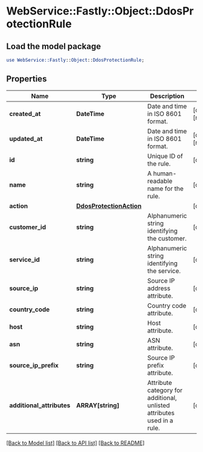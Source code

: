 # WebService::Fastly::Object::DdosProtectionRule

## Load the model package
```perl
use WebService::Fastly::Object::DdosProtectionRule;
```

## Properties
Name | Type | Description | Notes
------------ | ------------- | ------------- | -------------
**created_at** | **DateTime** | Date and time in ISO 8601 format. | [optional] [readonly] 
**updated_at** | **DateTime** | Date and time in ISO 8601 format. | [optional] [readonly] 
**id** | **string** | Unique ID of the rule. | [optional] 
**name** | **string** | A human-readable name for the rule. | [optional] 
**action** | [**DdosProtectionAction**](DdosProtectionAction.md) |  | [optional] 
**customer_id** | **string** | Alphanumeric string identifying the customer. | [optional] 
**service_id** | **string** | Alphanumeric string identifying the service. | [optional] 
**source_ip** | **string** | Source IP address attribute. | [optional] 
**country_code** | **string** | Country code attribute. | [optional] 
**host** | **string** | Host attribute. | [optional] 
**asn** | **string** | ASN attribute. | [optional] 
**source_ip_prefix** | **string** | Source IP prefix attribute. | [optional] 
**additional_attributes** | **ARRAY[string]** | Attribute category for additional, unlisted attributes used in a rule. | [optional] 

[[Back to Model list]](../README.md#documentation-for-models) [[Back to API list]](../README.md#documentation-for-api-endpoints) [[Back to README]](../README.md)


